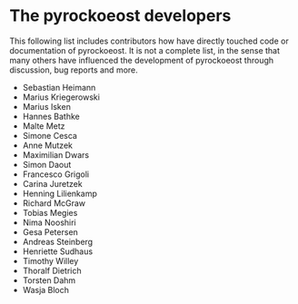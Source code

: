 # The pyrockoeost developers

This following list includes contributors how have directly touched code or documentation of pyrockoeost. 
It is not a complete list, in the sense that many others have influenced the development of pyrockoeost through discussion, bug reports and more.

* Sebastian Heimann
* Marius Kriegerowski
* Marius Isken
* Hannes Bathke
* Malte Metz
* Simone Cesca
* Anne Mutzek
* Maximilian Dwars
* Simon Daout
* Francesco Grigoli
* Carina Juretzek
* Henning Lilienkamp
* Richard McGraw
* Tobias Megies
* Nima Nooshiri
* Gesa Petersen
* Andreas Steinberg
* Henriette Sudhaus
* Timothy Willey
* Thoralf Dietrich
* Torsten Dahm
* Wasja Bloch
